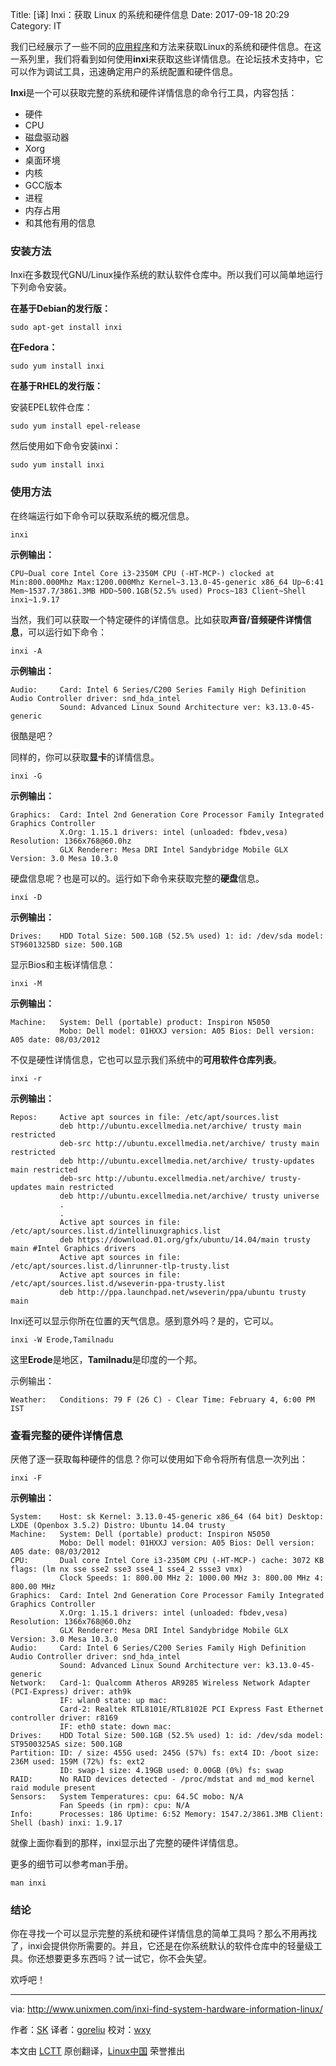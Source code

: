Title: [译] Inxi：获取 Linux 的系统和硬件信息
Date: 2017-09-18 20:29
Category: IT

我们已经展示了一些不同的[应用程序][1]和方法来获取Linux的系统和硬件信息。在这一系列里，我们将看到如何使用**inxi**来获取这些详情信息。在论坛技术支持中，它可以作为调试工具，迅速确定用户的系统配置和硬件信息。

**Inxi**是一个可以获取完整的系统和硬件详情信息的命令行工具，内容包括：

- 硬件
- CPU
- 磁盘驱动器
- Xorg
- 桌面环境
- 内核
- GCC版本
- 进程
- 内存占用
- 和其他有用的信息

### 安装方法 ###

Inxi在多数现代GNU/Linux操作系统的默认软件仓库中。所以我们可以简单地运行下列命令安装。

**在基于Debian的发行版：**

    sudo apt-get install inxi

**在Fedora：**

    sudo yum install inxi

**在基于RHEL的发行版：**

安装EPEL软件仓库：

    sudo yum install epel-release

然后使用如下命令安装inxi：

    sudo yum install inxi

### 使用方法 ###

在终端运行如下命令可以获取系统的概况信息。

    inxi

**示例输出：**

    CPU~Dual core Intel Core i3-2350M CPU (-HT-MCP-) clocked at Min:800.000Mhz Max:1200.000Mhz Kernel~3.13.0-45-generic x86_64 Up~6:41 Mem~1537.7/3861.3MB HDD~500.1GB(52.5% used) Procs~183 Client~Shell inxi~1.9.17

当然，我们可以获取一个特定硬件的详情信息。比如获取**声音/音频硬件详情信息**，可以运行如下命令：

    inxi -A

**示例输出：**

    Audio:     Card: Intel 6 Series/C200 Series Family High Definition Audio Controller driver: snd_hda_intel 
               Sound: Advanced Linux Sound Architecture ver: k3.13.0-45-generic

很酷是吧？

同样的，你可以获取**显卡**的详情信息。

    inxi -G

**示例输出：**

    Graphics:  Card: Intel 2nd Generation Core Processor Family Integrated Graphics Controller 
               X.Org: 1.15.1 drivers: intel (unloaded: fbdev,vesa) Resolution: 1366x768@60.0hz 
               GLX Renderer: Mesa DRI Intel Sandybridge Mobile GLX Version: 3.0 Mesa 10.3.0

硬盘信息呢？也是可以的。运行如下命令来获取完整的**硬盘**信息。

    inxi -D

**示例输出：**

    Drives:    HDD Total Size: 500.1GB (52.5% used) 1: id: /dev/sda model: ST9601325BD size: 500.1GB

显示Bios和主板详情信息：

    inxi -M

**示例输出：**

    Machine:   System: Dell (portable) product: Inspiron N5050
               Mobo: Dell model: 01HXXJ version: A05 Bios: Dell version: A05 date: 08/03/2012

不仅是硬性详情信息，它也可以显示我们系统中的**可用软件仓库列表**。

    inxi -r

**示例输出：**

    Repos:     Active apt sources in file: /etc/apt/sources.list
               deb http://ubuntu.excellmedia.net/archive/ trusty main restricted
               deb-src http://ubuntu.excellmedia.net/archive/ trusty main restricted
               deb http://ubuntu.excellmedia.net/archive/ trusty-updates main restricted
               deb-src http://ubuntu.excellmedia.net/archive/ trusty-updates main restricted
               deb http://ubuntu.excellmedia.net/archive/ trusty universe
               .
               .
               Active apt sources in file: /etc/apt/sources.list.d/intellinuxgraphics.list
               deb https://download.01.org/gfx/ubuntu/14.04/main trusty main #Intel Graphics drivers
               Active apt sources in file: /etc/apt/sources.list.d/linrunner-tlp-trusty.list
               Active apt sources in file: /etc/apt/sources.list.d/wseverin-ppa-trusty.list
               deb http://ppa.launchpad.net/wseverin/ppa/ubuntu trusty main

Inxi还可以显示你所在位置的天气信息。感到意外吗？是的，它可以。

    inxi -W Erode,Tamilnadu

这里**Erode**是地区，**Tamilnadu**是印度的一个邦。

示例输出：

    Weather:   Conditions: 79 F (26 C) - Clear Time: February 4, 6:00 PM IST

### 查看完整的硬件详情信息 ###

厌倦了逐一获取每种硬件的信息？你可以使用如下命令将所有信息一次列出：

    inxi -F

**示例输出：**

    System:    Host: sk Kernel: 3.13.0-45-generic x86_64 (64 bit) Desktop: LXDE (Openbox 3.5.2) Distro: Ubuntu 14.04 trusty
    Machine:   System: Dell (portable) product: Inspiron N5050
               Mobo: Dell model: 01HXXJ version: A05 Bios: Dell version: A05 date: 08/03/2012
    CPU:       Dual core Intel Core i3-2350M CPU (-HT-MCP-) cache: 3072 KB flags: (lm nx sse sse2 sse3 sse4_1 sse4_2 ssse3 vmx) 
               Clock Speeds: 1: 800.00 MHz 2: 1000.00 MHz 3: 800.00 MHz 4: 800.00 MHz
    Graphics:  Card: Intel 2nd Generation Core Processor Family Integrated Graphics Controller 
               X.Org: 1.15.1 drivers: intel (unloaded: fbdev,vesa) Resolution: 1366x768@60.0hz 
               GLX Renderer: Mesa DRI Intel Sandybridge Mobile GLX Version: 3.0 Mesa 10.3.0
    Audio:     Card: Intel 6 Series/C200 Series Family High Definition Audio Controller driver: snd_hda_intel 
               Sound: Advanced Linux Sound Architecture ver: k3.13.0-45-generic
    Network:   Card-1: Qualcomm Atheros AR9285 Wireless Network Adapter (PCI-Express) driver: ath9k 
               IF: wlan0 state: up mac: 
               Card-2: Realtek RTL8101E/RTL8102E PCI Express Fast Ethernet controller driver: r8169 
               IF: eth0 state: down mac: 
    Drives:    HDD Total Size: 500.1GB (52.5% used) 1: id: /dev/sda model: ST9500325AS size: 500.1GB 
    Partition: ID: / size: 455G used: 245G (57%) fs: ext4 ID: /boot size: 236M used: 159M (72%) fs: ext2 
               ID: swap-1 size: 4.19GB used: 0.00GB (0%) fs: swap 
    RAID:      No RAID devices detected - /proc/mdstat and md_mod kernel raid module present
    Sensors:   System Temperatures: cpu: 64.5C mobo: N/A 
               Fan Speeds (in rpm): cpu: N/A 
    Info:      Processes: 186 Uptime: 6:52 Memory: 1547.2/3861.3MB Client: Shell (bash) inxi: 1.9.17

就像上面你看到的那样，inxi显示出了完整的硬件详情信息。

更多的细节可以参考man手册。

    man inxi

### 结论 ###

你在寻找一个可以显示完整的系统和硬件详情信息的简单工具吗？那么不用再找了，inxi会提供你所需要的。并且，它还是在你系统默认的软件仓库中的轻量级工具。你还想要更多东西吗？试一试它，你不会失望。

欢呼吧！

--------------------------------------------------------------------------------

via: http://www.unixmen.com/inxi-find-system-hardware-information-linux/

作者：[SK][a]
译者：[goreliu](https://github.com/goreliu)
校对：[wxy](https://github.com/wxy)

本文由 [LCTT](https://github.com/LCTT/TranslateProject) 原创翻译，[Linux中国](http://linux.cn/) 荣誉推出

[a]:http://www.unixmen.com/author/sk/
[1]:https://linux.cn/article-1947-1.html
